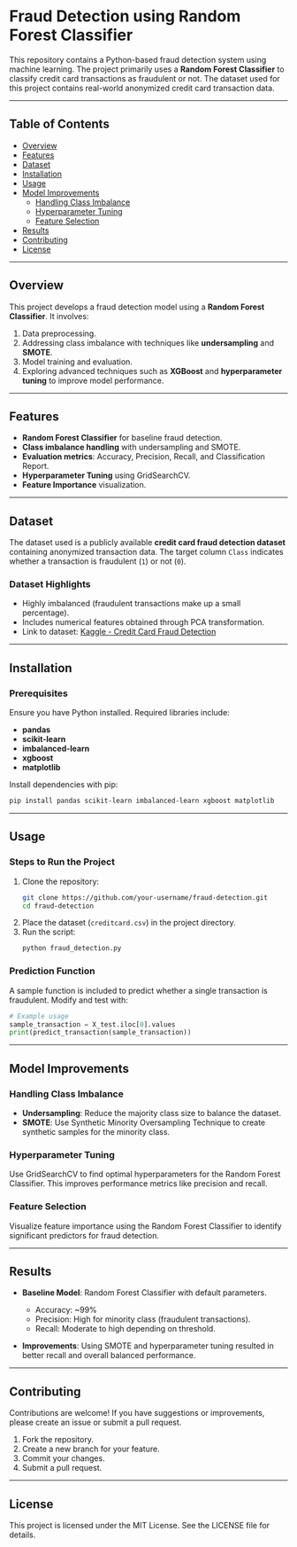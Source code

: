 # Fraud Detection using Random Forest Classifier

This repository contains a Python-based fraud detection system using machine learning. The project primarily uses a **Random Forest Classifier** to classify credit card transactions as fraudulent or not. The dataset used for this project contains real-world anonymized credit card transaction data.

---

## Table of Contents

- [Overview](#overview)
- [Features](#features)
- [Dataset](#dataset)
- [Installation](#installation)
- [Usage](#usage)
- [Model Improvements](#model-improvements)
  - [Handling Class Imbalance](#handling-class-imbalance)
  - [Hyperparameter Tuning](#hyperparameter-tuning)
  - [Feature Selection](#feature-selection)
- [Results](#results)
- [Contributing](#contributing)
- [License](#license)

---

## Overview

This project develops a fraud detection model using a **Random Forest Classifier**. It involves:

1. Data preprocessing.
2. Addressing class imbalance with techniques like **undersampling** and **SMOTE**.
3. Model training and evaluation.
4. Exploring advanced techniques such as **XGBoost** and **hyperparameter tuning** to improve model performance.

---

## Features

- **Random Forest Classifier** for baseline fraud detection.
- **Class imbalance handling** with undersampling and SMOTE.
- **Evaluation metrics**: Accuracy, Precision, Recall, and Classification Report.
- **Hyperparameter Tuning** using GridSearchCV.
- **Feature Importance** visualization.

---

## Dataset

The dataset used is a publicly available **credit card fraud detection dataset** containing anonymized transaction data. The target column `Class` indicates whether a transaction is fraudulent (`1`) or not (`0`).

### Dataset Highlights

- Highly imbalanced (fraudulent transactions make up a small percentage).
- Includes numerical features obtained through PCA transformation.
- Link to dataset: [Kaggle - Credit Card Fraud Detection](https://www.kaggle.com/mlg-ulb/creditcardfraud)

---

## Installation

### Prerequisites

Ensure you have Python installed. Required libraries include:

- **pandas**
- **scikit-learn**
- **imbalanced-learn**
- **xgboost**
- **matplotlib**

Install dependencies with pip:

```bash
pip install pandas scikit-learn imbalanced-learn xgboost matplotlib
```

---

## Usage

### Steps to Run the Project

1. Clone the repository:
   ```bash
   git clone https://github.com/your-username/fraud-detection.git
   cd fraud-detection
   ```
2. Place the dataset (`creditcard.csv`) in the project directory.
3. Run the script:
   ```bash
   python fraud_detection.py
   ```

### Prediction Function

A sample function is included to predict whether a single transaction is fraudulent. Modify and test with:

```python
# Example usage
sample_transaction = X_test.iloc[0].values
print(predict_transaction(sample_transaction))
```

---

## Model Improvements

### Handling Class Imbalance

- **Undersampling**: Reduce the majority class size to balance the dataset.
- **SMOTE**: Use Synthetic Minority Oversampling Technique to create synthetic samples for the minority class.

### Hyperparameter Tuning

Use GridSearchCV to find optimal hyperparameters for the Random Forest Classifier. This improves performance metrics like precision and recall.

### Feature Selection

Visualize feature importance using the Random Forest Classifier to identify significant predictors for fraud detection.

---

## Results

- **Baseline Model**: Random Forest Classifier with default parameters.
  - Accuracy: ~99%
  - Precision: High for minority class (fraudulent transactions).
  - Recall: Moderate to high depending on threshold.

- **Improvements**: Using SMOTE and hyperparameter tuning resulted in better recall and overall balanced performance.

---

## Contributing

Contributions are welcome! If you have suggestions or improvements, please create an issue or submit a pull request.

1. Fork the repository.
2. Create a new branch for your feature.
3. Commit your changes.
4. Submit a pull request.

---

## License

This project is licensed under the MIT License. See the LICENSE file for details.
